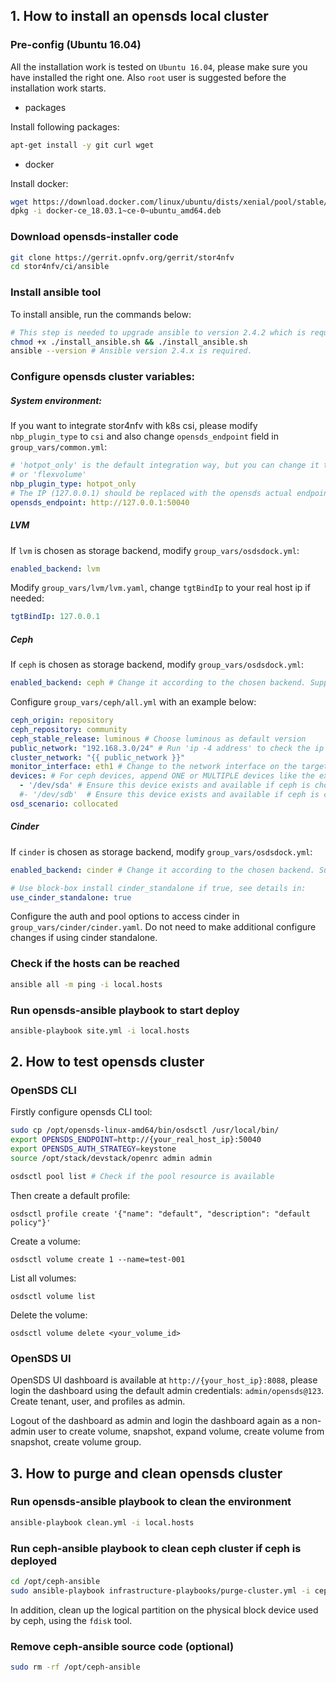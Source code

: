 ## 1. How to install an opensds local cluster
### Pre-config (Ubuntu 16.04)
All the installation work is tested on `Ubuntu 16.04`, please make sure you have installed the right one. Also `root` user is suggested before the installation work starts.

* packages

Install following packages:
```bash
apt-get install -y git curl wget
```
* docker

Install docker:
```bash
wget https://download.docker.com/linux/ubuntu/dists/xenial/pool/stable/amd64/docker-ce_18.03.1~ce-0~ubuntu_amd64.deb
dpkg -i docker-ce_18.03.1~ce-0~ubuntu_amd64.deb 
```

### Download opensds-installer code
```bash
git clone https://gerrit.opnfv.org/gerrit/stor4nfv
cd stor4nfv/ci/ansible
```

### Install ansible tool
To install ansible, run the commands below:
```bash
# This step is needed to upgrade ansible to version 2.4.2 which is required for the "include_tasks" ansible command.
chmod +x ./install_ansible.sh && ./install_ansible.sh
ansible --version # Ansible version 2.4.x is required.
```

### Configure opensds cluster variables:
##### System environment:
If you want to integrate stor4nfv with k8s csi, please modify `nbp_plugin_type` to `csi` and also change `opensds_endpoint` field in `group_vars/common.yml`:
```yaml
# 'hotpot_only' is the default integration way, but you can change it to 'csi'
# or 'flexvolume'
nbp_plugin_type: hotpot_only
# The IP (127.0.0.1) should be replaced with the opensds actual endpoint IP
opensds_endpoint: http://127.0.0.1:50040
```

##### LVM
If `lvm` is chosen as storage backend, modify `group_vars/osdsdock.yml`:
```yaml
enabled_backend: lvm 
```

Modify ```group_vars/lvm/lvm.yaml```, change `tgtBindIp` to your real host ip if needed:
```yaml
tgtBindIp: 127.0.0.1 
```

##### Ceph
If `ceph` is chosen as storage backend, modify `group_vars/osdsdock.yml`:
```yaml
enabled_backend: ceph # Change it according to the chosen backend. Supported backends include 'lvm', 'ceph', and 'cinder'.
```

Configure ```group_vars/ceph/all.yml``` with an example below:
```yml
ceph_origin: repository
ceph_repository: community
ceph_stable_release: luminous # Choose luminous as default version
public_network: "192.168.3.0/24" # Run 'ip -4 address' to check the ip address
cluster_network: "{{ public_network }}"
monitor_interface: eth1 # Change to the network interface on the target machine
devices: # For ceph devices, append ONE or MULTIPLE devices like the example below:
  - '/dev/sda' # Ensure this device exists and available if ceph is chosen
  #- '/dev/sdb'  # Ensure this device exists and available if ceph is chosen
osd_scenario: collocated
```

##### Cinder
If `cinder` is chosen as storage backend, modify `group_vars/osdsdock.yml`:
```yaml
enabled_backend: cinder # Change it according to the chosen backend. Supported backends include 'lvm', 'ceph', and 'cinder'

# Use block-box install cinder_standalone if true, see details in:
use_cinder_standalone: true
```

Configure the auth and pool options to access cinder in `group_vars/cinder/cinder.yaml`. Do not need to make additional configure changes if using cinder standalone.

### Check if the hosts can be reached
```bash
ansible all -m ping -i local.hosts
```

### Run opensds-ansible playbook to start deploy
```bash
ansible-playbook site.yml -i local.hosts
```

## 2. How to test opensds cluster
### OpenSDS CLI
Firstly configure opensds CLI tool:
```bash
sudo cp /opt/opensds-linux-amd64/bin/osdsctl /usr/local/bin/
export OPENSDS_ENDPOINT=http://{your_real_host_ip}:50040
export OPENSDS_AUTH_STRATEGY=keystone
source /opt/stack/devstack/openrc admin admin

osdsctl pool list # Check if the pool resource is available
```

Then create a default profile:
```
osdsctl profile create '{"name": "default", "description": "default policy"}'
```

Create a volume:
```
osdsctl volume create 1 --name=test-001
```

List all volumes:
```
osdsctl volume list
```

Delete the volume:
```
osdsctl volume delete <your_volume_id>
```

### OpenSDS UI
OpenSDS UI dashboard is available at `http://{your_host_ip}:8088`, please login the dashboard using the default admin credentials: `admin/opensds@123`. Create tenant, user, and profiles as admin.

Logout of the dashboard as admin and login the dashboard again as a non-admin user to create volume, snapshot, expand volume, create volume from snapshot, create volume group.

## 3. How to purge and clean opensds cluster

### Run opensds-ansible playbook to clean the environment
```bash
ansible-playbook clean.yml -i local.hosts
```

### Run ceph-ansible playbook to clean ceph cluster if ceph is deployed
```bash
cd /opt/ceph-ansible
sudo ansible-playbook infrastructure-playbooks/purge-cluster.yml -i ceph.hosts
```

In addition, clean up the logical partition on the physical block device used by ceph, using the ```fdisk``` tool.

### Remove ceph-ansible source code (optional)
```bash
sudo rm -rf /opt/ceph-ansible
```
